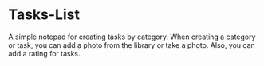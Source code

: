 # Tasks-List

A simple notepad for creating tasks by category. When creating a category or task, you can add a photo from the library or take a photo. Also, you can add a rating for tasks.

